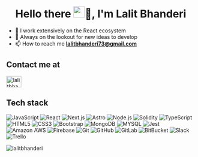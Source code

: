 <h1 align="center">Hello there <img src="https://raw.githubusercontent.com/MartinHeinz/MartinHeinz/master/wave.gif" height="30px"/>👋, I'm Lalit Bhanderi</h1>

- 🔭 I work extensively on the React ecosystem
- 🤔 Always on the lookout for new ideas to develop
- 📫 How to reach me **lalitbhanderi73@gmail.com**

## Contact me at

<p align="left">
<a href="https://www.linkedin.com/in/lalitbhanderi/" target="blank"><img align="center" src="https://cdn.jsdelivr.net/npm/simple-icons@3.0.1/icons/linkedin.svg" alt="lalitbhanderi" height="30" width="40" /></a>
</p>

## Tech stack

![JavaScript](https://img.shields.io/badge/-JavaScript-black?style=flat-square&logo=javascript)
![React](https://img.shields.io/badge/-React-black?style=flat-square&logo=react)
![Next.js](https://img.shields.io/badge/-Next.js-black?style=flat-square&logo=Next.js)
![Astro](https://img.shields.io/badge/-Astro-black?style=flat-square&logo=astro)
![Node.js](https://img.shields.io/badge/-Node.js-black?style=flat-square&logo=Node.js)
![Solidity](https://img.shields.io/badge/-Solidity-black?style=flat-square&logo=solidity)
![TypeScript](https://img.shields.io/badge/-TypeScript-black?style=flat-square&logo=typescript)
![HTML5](https://img.shields.io/badge/-HTML5-E34F26?style=flat-square&logo=html5&logoColor=white)
![CSS3](https://img.shields.io/badge/-CSS3-1572B6?style=flat-square&logo=css3)
![Bootstrap](https://img.shields.io/badge/-Bootstrap-black?style=flat-square&logo=bootstrap)
![MongoDB](https://img.shields.io/badge/-MongoDB-black?style=flat-square&logo=mongodb)
![MYSQL](https://img.shields.io/badge/-MYSQL-black?style=flat-square&logo=mysql)
![Jest](https://img.shields.io/badge/-Jest-black?style=flat-square&logo=jest)
![Amazon AWS](https://img.shields.io/badge/Amazon%20AWS-232F3E?style=flat-square&logo=amazon-aws)
![Firebase](https://img.shields.io/badge/-Firebase-black?style=flat-square&logo=firebase)
![Git](https://img.shields.io/badge/-Git-black?style=flat-square&logo=git)
![GitHub](https://img.shields.io/badge/-GitHub-181717?style=flat-square&logo=github)
![GitLab](https://img.shields.io/badge/-GitLab-FCA121?style=flat-square&logo=gitlab)
![BitBucket](https://img.shields.io/badge/-BitBucket-darkblue?style=flat-square&logo=bitbucket)
![Slack](https://img.shields.io/badge/-Slack-black?style=flat-square&logo=slack)
![Trello](https://img.shields.io/badge/-Trello-black?style=flat-square&logo=trello)

<p align="left"> <img src="https://komarev.com/ghpvc/?username=lalitbhanderi&label=Profile%20views&color=0e75b6&style=flat" alt="lalitbhanderi" /> </p>
